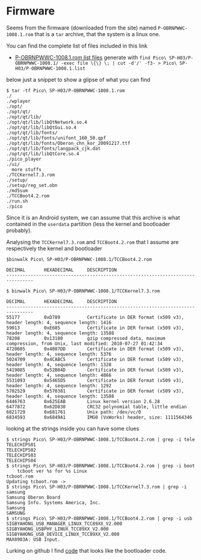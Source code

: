 # Firmware

Seems from the firmware (downloaded from the site) named ``P-OBRNPWWC-1008.1.rom``
that is a ``tar`` archive, that the system is a linux one.

You can find the complete list of files included in this link

 - [P-OBRNPWWC-1008.1.rom list files](P-OBRNPWWC-1008.1.list) generate with ``find Pico\ SP-H03/P-OBRNPWWC-1008.1/ -exec file \{\} \; | cut -d'/' -f3- > Pico\ SP-H03/P-OBRNPWWC-1008.1.list``

below just a snippet to show a glipse of what you can find

```
$ tar -tf Pico\ SP-H03/P-OBRNPWWC-1008.1.rom
./
./wplayer
./opt/
./opt/qt/
./opt/qt/lib/
./opt/qt/lib/libQtNetwork.so.4
./opt/qt/lib/libQtGui.so.4
./opt/qt/lib/fonts/
./opt/qt/lib/fonts/unifont_160_50.qpf
./opt/qt/lib/fonts/Oberon_chn_kor_20091217.ttf
./opt/qt/lib/fonts/langpack_cjk.dat
./opt/qt/lib/libQtCore.so.4
./pico_player
./ui/
  more stuffs
./TCCKernel7.3.rom
./setup/
./setup/reg_set.obn
./md5sum
./TCCBoot4.2.rom
./run.sh
./pico
```

Since it is an Android system, we can assume that this archive is what contained in the ``userdata``
partition (less the kernel and bootloader probably).

Analysing the ``TCCKernel7.3.rom`` and ``TCCBoot4.2.rom`` that I assume are respectively the kernel
and bootloader

```
$binwalk Pico\ SP-H03/P-OBRNPWWC-1008.1/TCCBoot4.2.rom 

DECIMAL       HEXADECIMAL     DESCRIPTION
--------------------------------------------------------------------------------

$ binwalk Pico\ SP-H03/P-OBRNPWWC-1008.1/TCCKernel7.3.rom 

DECIMAL       HEXADECIMAL     DESCRIPTION
--------------------------------------------------------------------------------
55177         0xD789          Certificate in DER format (x509 v3), header length: 4, sequence length: 1416
59013         0xE685          Certificate in DER format (x509 v3), header length: 4, sequence length: 13588
78208         0x13180         gzip compressed data, maximum compression, from Unix, last modified: 2010-07-27 01:42:34
4720605       0x4807DD        Certificate in DER format (x509 v3), header length: 4, sequence length: 5376
5024709       0x4CABC5        Certificate in DER format (x509 v3), header length: 4, sequence length: 1328
5419085       0x52B04D        Certificate in DER format (x509 v3), header length: 4, sequence length: 4866
5531093       0x5465D5        Certificate in DER format (x509 v3), header length: 4, sequence length: 1292
5702529       0x570381        Certificate in DER format (x509 v3), header length: 4, sequence length: 13588
6446763       0x625EAB        Linux kernel version 2.6.28
6477872       0x62D830        CRC32 polynomial table, little endian
6821729       0x681761        Unix path: /dev/vc/0
6834593       0x6849A1        IMG0 (VxWorks) header, size: 1111564346
```

looking at the strings inside you can have some clues

```
$ strings Pico\ SP-H03/P-OBRNPWWC-1008.1/TCCBoot4.2.rom | grep -i tele
TELECHIPS01
TELECHIPS02
TELECHIPS03
TELECHIPS04
$ strings Pico\ SP-H03/P-OBRNPWWC-1008.1/TCCBoot4.2.rom | grep -i boot
    tcboot ver %s for %s Linux
tcboot.rom
Updating tcboot.rom -> 
$ strings Pico\ SP-H03/P-OBRNPWWC-1008.1/TCCKernel7.3.rom | grep -i samsung
Samsung Oberon Board
Samsung Info. Systems America, Inc.
Samsung
SAMSUNG
$ strings Pico\ SP-H03/P-OBRNPWWC-1008.1/TCCBoot4.2.rom | grep -i usb
SIGBYAHONG_USB_MANAGER_LINUX_TCC89XX_V2.000
SIGBYAHONG_USBPHY_LINUX_TCC89XX_V2.000
SIGBYAHONG_USB_DEVICE_LINUX_TCC89XX_V2.000
MAX8903A: USB Input.
```

Lurking on github I find [code](https://github.com/JeffreyLau/JJWD-K8_icsCream/blob/a9790f6edf973d9e6b102f9be89c7b7f883f1cb2/bootable/bootloader/lk/platform/tcc_shared/update.c) that
looks like the bootloader code.


